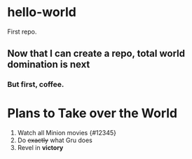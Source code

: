 # hello-world
First repo. 
## Now that I can create a repo, total world domination is next

### But first, coffee. 

# Plans to Take over the World
  1. Watch all Minion movies {#12345}
  2. Do ~~exactly~~ what Gru does
  3. Revel in **victory**

